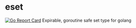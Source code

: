 # eset
[![Go Report Card](https://goreportcard.com/badge/github.com/ichxxx/eset)](https://goreportcard.com/report/github.com/ichxxx/eset)
Expirable, goroutine safe set type for golang
